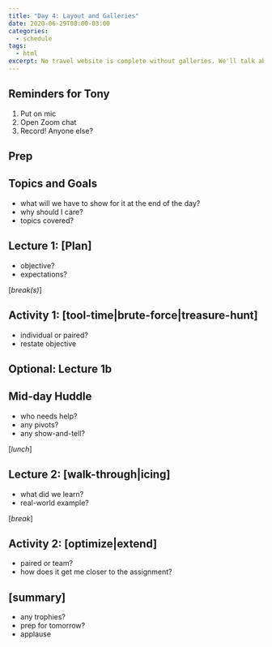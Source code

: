 ```yaml
---
title: "Day 4: Layout and Galleries"
date: 2020-06-29T08:00-03:00
categories:
  - schedule
tags:
  - html
excerpt: No travel website is complete without galleries. We'll talk about some ways that we can layout our content responsively.
---
```

## Reminders for Tony
1. Put on mic
2. Open Zoom chat
3. Record! Anyone else?

## Prep

## Topics and Goals
- what will we have to show for it at the end of the day?
- why should I care?
- topics covered?

## Lecture 1: [Plan]
- objective?
- expectations?

[*break(s)*]

## Activity 1: [tool-time|brute-force|treasure-hunt]
- individual or paired?
- restate objective

## Optional: Lecture 1b

## Mid-day Huddle
- who needs help?
- any pivots?
- any show-and-tell?

[*lunch*]

## Lecture 2: [walk-through|icing]
- what did we learn?
- real-world example?

[*break*]

## Activity 2: [optimize|extend]
- paired or team?
- how does it get me closer to the assignment?

## [summary]
- any trophies?
- prep for tomorrow?
- applause